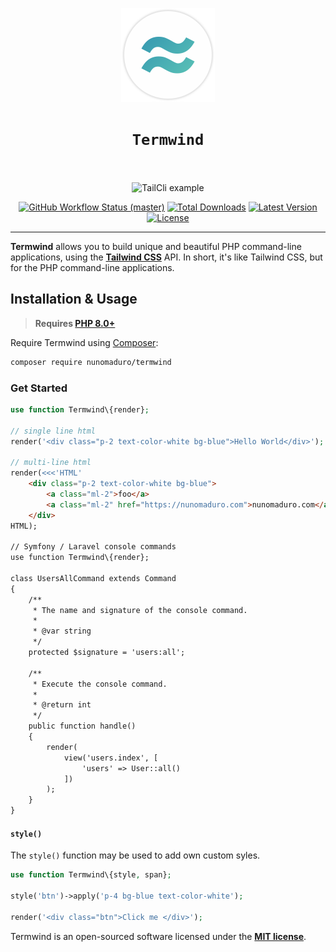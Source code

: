 <p align="center">
    <img width="150" height="150" alt="Termwind logo" src="/art/logo.png"/>
</p>

<h1 align="center" style="border:none !important">
    <code>Termwind</code>
    <br>
    <br>
</h1>

<p align="center">
    <img src="https://raw.githubusercontent.com/nunomaduro/tailcli/master/art/example.png" alt="TailCli example" height="300">
    <p align="center">
        <a href="https://github.com/nunomaduro/termwind/actions"><img alt="GitHub Workflow Status (master)" src="https://img.shields.io/github/workflow/status/nunomaduro/termwind/Tests/master"></a>
        <a href="https://packagist.org/packages/nunomaduro/termwind"><img alt="Total Downloads" src="https://img.shields.io/packagist/dt/nunomaduro/termwind"></a>
        <a href="https://packagist.org/packages/nunomaduro/termwind"><img alt="Latest Version" src="https://img.shields.io/packagist/v/nunomaduro/termwind"></a>
        <a href="https://packagist.org/packages/nunomaduro/termwind"><img alt="License" src="https://img.shields.io/packagist/l/nunomaduro/termwind"></a>
    </p>
</p>

------
**Termwind** allows you to build unique and beautiful PHP command-line applications, using the **[Tailwind CSS](https://tailwindcss.com/)** API. In short, it's like Tailwind CSS, but for the PHP command-line applications.

## Installation & Usage

> **Requires [PHP 8.0+](https://php.net/releases/)**

Require Termwind using [Composer](https://getcomposer.org):

```bash
composer require nunomaduro/termwind
```

### Get Started

```php
use function Termwind\{render};

// single line html
render('<div class="p-2 text-color-white bg-blue">Hello World</div>');

// multi-line html
render(<<<'HTML'
    <div class="p-2 text-color-white bg-blue">
        <a class="ml-2">foo</a>
        <a class="ml-2" href="https://nunomaduro.com">nunomaduro.com</a>
    </div>
HTML);

// Symfony / Laravel console commands
use function Termwind\{render};

class UsersAllCommand extends Command
{
    /**
     * The name and signature of the console command.
     *
     * @var string
     */
    protected $signature = 'users:all';

    /**
     * Execute the console command.
     *
     * @return int
     */
    public function handle()
    {
        render(
            view('users.index', [
                'users' => User::all()
            ])
        );
    }
}
```

#### `style()`

The `style()` function may be used to add own custom syles.

```php
use function Termwind\{style, span};

style('btn')->apply('p-4 bg-blue text-color-white');

render('<div class="btn">Click me </div>');
```

Termwind is an open-sourced software licensed under the **[MIT license](https://opensource.org/licenses/MIT)**.
